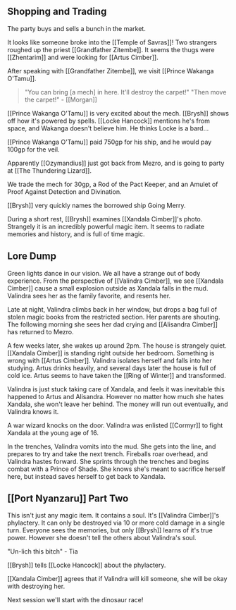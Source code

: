 ## Shopping and Trading
The party buys and sells a bunch in the market.

It looks like someone broke into the [[Temple of Savras]]! Two strangers roughed up the priest [[Grandfather Zitembe]]. It seems the thugs were [[Zhentarim]] and were looking for [[Artus Cimber]].

After speaking with [[Grandfather Zitembe]], we visit [[Prince Wakanga O'Tamu]].

> "You can bring \[a mech\] in here. It'll destroy the carpet!"
> "Then move the carpet!" - [[Morgan]]

[[Prince Wakanga O'Tamu]] is very excited about the mech. [[Brysh]] shows off how it's powered by spells. [[Locke Hancock]] mentions he's from space, and Wakanga doesn't believe him. He thinks Locke is a bard…

[[Prince Wakanga O'Tamu]] paid 750gp for his ship, and he would pay 100gp for the veil.

Apparently [[Ozymandius]] just got back from Mezro, and is going to party at [[The Thundering Lizard]].

We trade the mech for 30gp, a Rod of the Pact Keeper, and an Amulet of Proof Against Detection and Divination.

[[Brysh]] very quickly names the borrowed ship Going Merry.

During a short rest, [[Brysh]] examines [[Xandala Cimber]]'s photo. Strangely it is an incredibly powerful magic item. It seems to radiate memories and history, and is full of time magic.

## Lore Dump
Green lights dance in our vision. We all have a strange out of body experience. From the perspective of [[Valindra Cimber]], we see [[Xandala Cimber]] cause a small explosion outside as Xandala falls in the mud. Valindra sees her as the family favorite, and resents her.

Late at night, Valindra climbs back in her window, but drops a bag full of stolen magic books from the restricted section. Her parents are shouting. The following morning she sees her dad crying and [[Alisandra Cimber]] has returned to Mezro.

A few weeks later, she wakes up around 2pm. The house is strangely quiet. [[Xandala Cimber]] is standing right outside her bedroom. Something is wrong with [[Artus Cimber]]. Valindra isolates herself and falls into her studying. Artus drinks heavily, and several days later the house is full of cold ice. Artus seems to have taken the [[Ring of Winter]] and transformed.

Valindra is just stuck taking care of Xandala, and feels it was inevitable this happened to Artus and Alisandra. However no matter how much she hates Xandala, she won't leave her behind. The money will run out eventually, and Valindra knows it.

A war wizard knocks on the door. Valindra was enlisted [[Cormyr]] to fight Xandala at the young age of 16.

In the trenches, Valindra vomits into the mud. She gets into the line, and prepares to try and take the next trench. Fireballs roar overhead, and Valindra hastes forward. She sprints through the trenches and begins combat with a Prince of Shade. She knows she's meant to sacrifice herself here, but instead saves herself to get back to Xandala.

## [[Port Nyanzaru]] Part Two
This isn't just any magic item. It contains a soul. It's [[Valindra Cimber]]'s phylactery. It can only be destroyed via 10 or more cold damage in a single turn. Everyone sees the memories, but only [[Brysh]] learns of it's true power. However she doesn't tell the others about Valindra's soul.

"Un-lich this bitch" - Tia

[[Brysh]] tells [[Locke Hancock]] about the phylactery.

[[Xandala Cimber]] agrees that if Valindra will kill someone, she will be okay with destroying her.

Next session we'll start with the dinosaur race!
